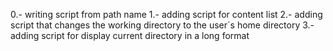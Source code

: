 0.- writing script from path name 
1.- adding script for content list
2.- adding script that changes the working directory to the user´s home directory
3.- adding script for display current directory in a long format

